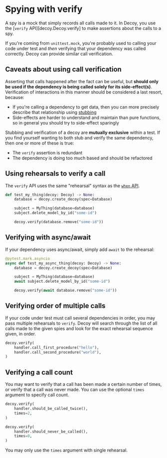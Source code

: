 # Spying with verify

A spy is a mock that simply records all calls made to it. In Decoy, you use the [`verify` API][decoy.Decoy.verify] to make assertions about the calls to a spy.

If you're coming from `unittest.mock`, you're probably used to calling your code under test and _then_ verifying that your dependency was called correctly. Decoy can provide similar call verification.

## Caveats about using call verification

Asserting that calls happened after the fact can be useful, but **should only be used if the dependency is being called solely for its side-effect(s)**. Verification of interactions in this manner should be considered a last resort, because:

-   If you're calling a dependency to get data, then you can more precisely describe that relationship using [stubbing](when)
-   Side-effects are harder to understand and maintain than pure functions, so in general you should try to side-effect sparingly

Stubbing and verification of a decoy are **mutually exclusive** within a test. If you find yourself wanting to both stub and verify the same dependency, then one or more of these is true:

-   The `verify` assertion is redundant
-   The dependency is doing too much based and should be refactored

## Using rehearsals to verify a call

The `verify` API uses the same "rehearsal" syntax as the [`when` API](when).

```python
def test_my_thing(decoy: Decoy) -> None:
    database = decoy.create_decoy(spec=Database)

    subject = MyThing(database=database)
    subject.delete_model_by_id("some-id")

    decoy.verify(database.remove("some-id"))
```

## Verifying with async/await

If your dependency uses async/await, simply add `await` to the rehearsal:

```python
@pytest.mark.asyncio
async def test_my_async_thing(decoy: Decoy) -> None:
    database = decoy.create_decoy(spec=Database)

    subject = MyThing(database=database)
    await subject.delete_model_by_id("some-id")

    decoy.verify(await database.remove("some-id"))
```

## Verifying order of multiple calls

If your code under test must call several dependencies in order, you may pass multiple rehearsals to `verify`. Decoy will search through the list of all calls made to the given spies and look for the exact rehearsal sequence given, in order.

```python
decoy.verify(
    handler.call_first_procedure("hello"),
    handler.call_second_procedure("world"),
)
```

## Verifying a call count

You may want to verify that a call has been made a certain number of times, or verify that a call was never made. You can use the optional `times` argument to specify call count.

```python
decoy.verify(
    handler.should_be_called_twice(),
    times=2,
)

decoy.verify(
    handler.should_never_be_called(),
    times=0,
)
```

You may only use the `times` argument with single rehearsal.
